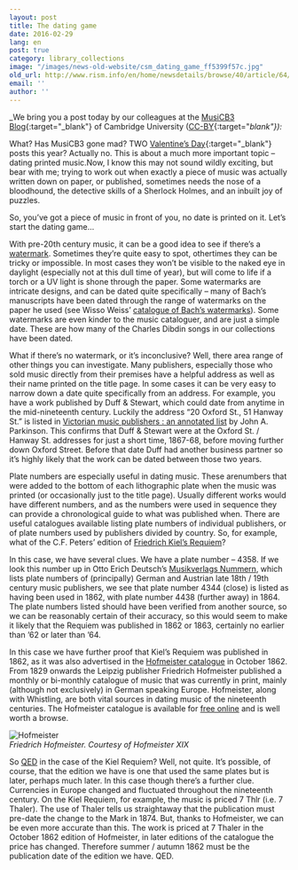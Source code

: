 ```yaml
---
layout: post
title: The dating game
date: 2016-02-29
lang: en
post: true
category: library_collections
image: "/images/news-old-website/csm_dating_game_ff5399f57c.jpg"
old_url: http://www.rism.info/en/home/newsdetails/browse/40/article/64/the-dating-game.html
email: ''
author: ''
---
```


_We bring you a post today by our colleagues at the [MusiCB3 Blog](https://musicb3.wordpress.com/2016/02/19/the-dating-game/){:target="_blank"} of Cambridge University ([CC-BY](https://creativecommons.org/licenses/by/2.0/){:target="_blank"}):_

What? Has MusiCB3 gone mad? TWO [Valentine’s Day](https://musicb3.wordpress.com/2016/02/12/valentines-day-at-musicb3/){:target="_blank"} posts this year? Actually no. This is about a much more important topic – dating printed music.Now, I know this may not sound wildly exciting, but bear with me; trying to work out when exactly a piece of music was actually written down on paper, or published, sometimes needs the nose of a bloodhound, the detective skills of a Sherlock Holmes, and an inbuilt joy of puzzles.

So, you’ve got a piece of music in front of you, no date is printed on it. Let’s start the dating game…

With pre-20th century music, it can be a good idea to see if there’s a [watermark](https://web.archive.org/web/20160617070320/https://www.lib.utexas.edu/engin/trademark/timeline/ren/watermarks.html). Sometimes they’re quite easy to spot, othertimes they can be tricky or impossible. In most cases they won’t be visible to the naked eye in daylight (especially not at this dull time of year), but will come to life if a torch or a UV light is shone through the paper. Some watermarks are intricate designs, and can be dated quite specifically – many of Bach’s manuscripts have been dated through the range of watermarks on the paper he used (see Wisso Weiss’ [catalogue of Bach’s watermarks](http://ul-newton.lib.cam.ac.uk/vwebv/holdingsInfo?bibId=3369072)). Some watermarks are even kinder to the music cataloguer, and are just a simple date. These are how many of the Charles Dibdin songs in our collections have been dated.

What if there’s no watermark, or it’s inconclusive? Well, there area range of other things you can investigate. Many publishers, especially those who sold music directly from their premises have a helpful address as well as their name printed on the title page. In some cases it can be very easy to narrow down a date quite specifically from an address. For example, you have a work published by Duff & Stewart, which could date from anytime in the mid-nineteenth century. Luckily the address “20 Oxford St., 51 Hanway St.” is listed in [Victorian music publishers : an annotated list](http://ul-newton.lib.cam.ac.uk/vwebv/holdingsInfo?bibId=1073032) by John A. Parkinson. This confirms that Duff & Stewart were at the Oxford St. / Hanway St. addresses for just a short time, 1867-68, before moving further down Oxford Street. Before that date Duff had another business partner so it’s highly likely that the work can be dated between those two years.

Plate numbers are especially useful in dating music. These arenumbers that were added to the bottom of each lithographic plate when the music was printed (or occasionally just to the title page). Usually different works would have different numbers, and as the numbers were used in sequence they can provide a chronological guide to what was published when. There are useful catalogues available listing plate numbers of individual publishers, or of plate numbers used by publishers divided by country. So, for example, what of the C.F. Peters’ edition of [Friedrich Kiel’s Requiem](http://ul-newton.lib.cam.ac.uk/vwebv/holdingsInfo?bibId=5014078)?

In this case, we have several clues. We have a plate number – 4358. If we look this number up in Otto Erich Deutsch’s [Musikverlags Nummern](http://ul-newton.lib.cam.ac.uk/vwebv/holdingsInfo?bibId=3361172), which lists plate numbers of (principally) German and Austrian late 18th / 19th century music publishers, we see that plate number 4344 (close) is listed as having been used in 1862, with plate number 4438 (further away) in 1864. The plate numbers listed should have been verified from another source, so we can be reasonably certain of their accuracy, so this would seem to make it likely that the Requiem was published in 1862 or 1863, certainly no earlier than ’62 or later than ’64.

In this case we have further proof that Kiel’s Requiem was published in 1862, as it was also advertised in the [Hofmeister catalogue](http://anno.onb.ac.at/cgi-content/anno-buch?apm=0&aid=1000001&bd=0001862&teil=0203&seite=00000200&zoom=1) in October 1862. From 1829 onwards the Leipzig publisher Friedrich Hofmeister published a monthly or bi-monthly catalogue of music that was currently in print, mainly (although not exclusively) in German speaking Europe. Hofmeister, along with Whistling, are both vital sources in dating music of the nineteenth centuries. The Hofmeister catalogue is available for [free online](http://www.hofmeister.rhul.ac.uk/2008/index.html) and is well worth a browse.

![Hofmeister](https://musicb3.files.wordpress.com/2016/02/hofmeister.jpg?w=300&h=285)  
_Friedrich Hofmeister. Courtesy of Hofmeister XIX_

So [QED](https://en.wikipedia.org/wiki/Q.E.D.) in the case of the Kiel Requiem? Well, not quite. It’s possible, of course, that the edition we have is one that used the same plates but is later, perhaps much later. In this case though there’s a further clue. Currencies in Europe changed and fluctuated throughout the nineteenth century. On the Kiel Requiem, for example, the music is priced 7 Thlr (i.e. 7 Thaler). The use of Thaler tells us straightaway that the publication must pre-date the change to the Mark in 1874. But, thanks to Hofmeister, we can be even more accurate than this. The work is priced at 7 Thaler in the October 1862 edition of Hofmeister, in later editions of the catalogue the price has changed. Therefore summer / autumn 1862 must be the publication date of the edition we have. QED.
